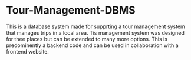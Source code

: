 # Tour-Management-DBMS

This is a database system made for supprting a tour management system that manages trips in a local area. Tis management system was designed for thee places but can be extended to many more options. This is predominently a backend code and can be used in collaboration with a frontend website.
